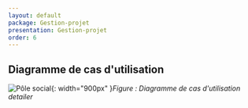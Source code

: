 ```yaml
---
layout: default
package: Gestion-projet
presentation: Gestion-projet
order: 6
---
```


## Diagramme de cas d'utilisation 
![Pôle social ](/lab_crud/Gestion-projet/images/use-cas.png){: width="900px" }*Figure : Diagramme de cas d'utilisation detailer*

<!-- new slide -->